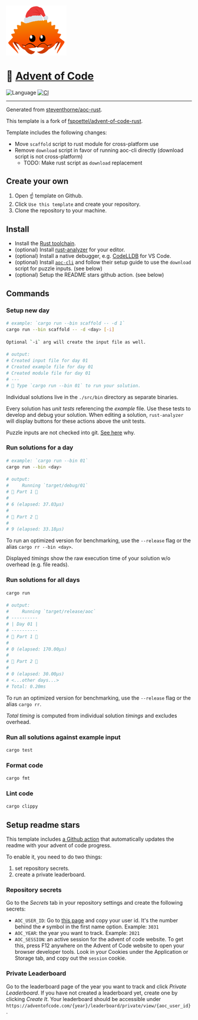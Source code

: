 <img src="./.assets/christmas_ferris.png" width="164" align="center">

# 🎄 [Advent of Code](https://adventofcode.com/)

![Language](https://badgen.net/badge/Language/Rust/orange)
[![CI](https://github.com/fspoettel/advent-of-code-rust/actions/workflows/ci.yml/badge.svg)](https://github.com/fspoettel/advent-of-code-rust/actions/workflows/ci.yml)

<!--- advent_readme_stars table --->

---

Generated from [steventhorne/aoc-rust](https://github.com/steventhorne/aoc-rust).

This template is a fork of [fspoettel/advent-of-code-rust](https://github.com/fspoettel/advent-of-code-rust).

Template includes the following changes:
- Move `scaffold` script to rust module for cross-platform use
- Remove `download` script in favor of running aoc-cli directly (download script is not cross-platform)
    - TODO: Make rust script as `download` replacement

## Create your own

 1. Open ☝️ template on Github.
 2. Click `Use this template` and create your repository.
 3. Clone the repository to your machine.

## Install

* Install the [Rust toolchain](https://www.rust-lang.org/tools/install).
* (optional) Install [rust-analyzer](https://rust-analyzer.github.io/manual.html) for your editor.
* (optional) Install a native debugger, e.g. [CodeLLDB](https://marketplace.visualstudio.com/items?itemName=vadimcn.vscode-lldb) for VS Code.
* (optional) Install [`aoc-cli`](https://github.com/scarvalhojr/aoc-cli/) and follow their setup guide to use the `download` script for puzzle inputs. (see below)
* (optional) Setup the README stars github action. (see below)

## Commands

### Setup new day

```sh
# example: `cargo run --bin scaffold -- -d 1`
cargo run --bin scaffold -- -d <day> [-i]

Optional `-i` arg will create the input file as well.

# output:
# Created input file for day 01 
# Created example file for day 01
# Created module file for day 01
# ---
# 🎄 Type `cargo run --bin 01` to run your solution.
```

Individual solutions live in the `./src/bin` directory as separate binaries.

Every solution has _unit tests_ referencing the _example_ file. Use these tests to develop and debug your solution. When editing a solution, `rust-analyzer` will display buttons for these actions above the unit tests.

Puzzle inputs are not checked into git. [See here](https://old.reddit.com/r/adventofcode/comments/k99rod/sharing_input_data_were_we_requested_not_to/gf2ukkf/?context=3) why.

### Run solutions for a day

```sh
# example: `cargo run --bin 01`
cargo run --bin <day>

# output:
#     Running `target/debug/01`
# 🎄 Part 1 🎄
#
# 6 (elapsed: 37.03µs)
#
# 🎄 Part 2 🎄
#
# 9 (elapsed: 33.18µs)
```

To run an optimized version for benchmarking, use the `--release` flag or the alias `cargo rr --bin <day>`.

Displayed _timings_ show the raw execution time of your solution w/o overhead (e.g. file reads).

### Run solutions for all days

```sh
cargo run

# output:
#     Running `target/release/aoc`
# ----------
# | Day 01 |
# ----------
# 🎄 Part 1 🎄
#
# 0 (elapsed: 170.00µs)
#
# 🎄 Part 2 🎄
#
# 0 (elapsed: 30.00µs)
# <...other days...>
# Total: 0.20ms
```

To run an optimized version for benchmarking, use the `--release` flag or the alias `cargo rr`.

_Total timing_ is computed from individual solution _timings_ and excludes overhead.

### Run all solutions against example input

```sh
cargo test
```

### Format code

```sh
cargo fmt
```

### Lint code

```sh
cargo clippy
```

## Setup readme stars

This template includes [a Github action](https://github.com/k2bd/advent-readme-stars) that automatically updates the readme with your advent of code progress.

To enable it, you need to do two things:

 1. set repository secrets.
 2. create a private leaderboard.

### Repository secrets

Go to the _Secrets_ tab in your repository settings and create the following secrets:

* `AOC_USER_ID`: Go to [this page](https://adventofcode.com/settings) and copy your user id. It's the number behind the `#` symbol in the first name option. Example: `3031`
* `AOC_YEAR`: the year you want to track. Example: `2021`
* `AOC_SESSION`: an active session for the advent of code website. To get this, press F12 anywhere on the Advent of Code website to open your browser developer tools. Look in your Cookies under the Application or Storage tab, and copy out the `session` cookie.

### Private Leaderboard

Go to the leaderboard page of the year you want to track and click _Private Leaderboard_. If you have not created a leaderboard yet, create one by clicking _Create It_. Your leaderboard should be accessible under `https://adventofcode.com/{year}/leaderboard/private/view/{aoc_user_id}`.
